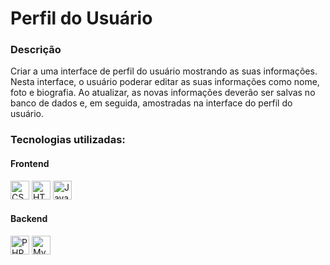 # Perfil do Usuário

### Descrição
  Criar a uma interface de perfil do usuário mostrando as suas informações. Nesta interface, o usuário poderar editar as suas informações como nome, foto e biografia. 
  Ao atualizar, as novas informações deverão ser salvas no banco de dados e, em seguida, amostradas na interface do perfil do usuário.  
### Tecnologias utilizadas:

#### Frontend

<div style="display: inline-block;">
  <img width="30px" src="https://cdn.jsdelivr.net/gh/devicons/devicon@latest/icons/html5/html5-original.svg" alt="CSS icon"/>
  <img width="30px" src="https://cdn.jsdelivr.net/gh/devicons/devicon@latest/icons/css3/css3-original.svg" alt="HTML5 icon"/>
  <img width="30px" src="https://cdn.jsdelivr.net/gh/devicons/devicon@latest/icons/javascript/javascript-original.svg" alt="Javascript icon"/>
</div>

#### Backend
<div style="display: inline-block;">
  <img width="30px" src="https://cdn.jsdelivr.net/gh/devicons/devicon@latest/icons/php/php-original.svg" alt="PHP icon"/>
  <img width="30px" src="https://cdn.jsdelivr.net/gh/devicons/devicon@latest/icons/mysql/mysql-original.svg" alt="MySQL icon"/>      
</div>
